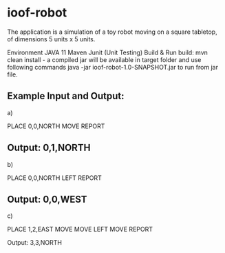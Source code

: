 # ioof-robot
The application is a simulation of a toy robot moving on a square tabletop, of dimensions 5 units x 5 units.

Environment
JAVA 11
Maven
Junit (Unit Testing)
Build & Run
build: mvn clean install - a compiled jar will be available in target folder and use following
commands java -jar ioof-robot-1.0-SNAPSHOT.jar to run from jar file.

Example Input and Output:
-------------------------
a)

PLACE 0,0,NORTH
MOVE
REPORT

Output: 0,1,NORTH
-------------------------
b)

PLACE 0,0,NORTH
LEFT
REPORT

Output: 0,0,WEST
-------------------------
c)

PLACE 1,2,EAST
MOVE
MOVE
LEFT
MOVE
REPORT

Output: 3,3,NORTH
